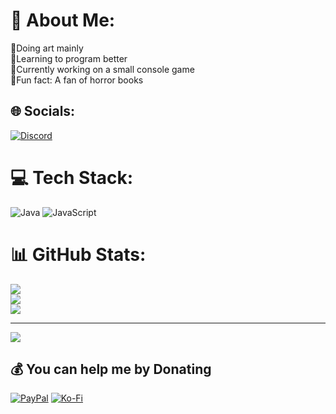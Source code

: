 # 💫 About Me:
📌Doing art mainly<br>💭Learning to program better<br>💢Currently working on a small console game <br>🖤Fun fact: A fan of horror books<br>


## 🌐 Socials:
[![Discord](https://img.shields.io/badge/Discord-%237289DA.svg?logo=discord&logoColor=white)](https://discord.gg/lookingforout#9645) 

# 💻 Tech Stack:
![Java](https://img.shields.io/badge/java-%23ED8B00.svg?style=for-the-badge&logo=java&logoColor=white) ![JavaScript](https://img.shields.io/badge/javascript-%23323330.svg?style=for-the-badge&logo=javascript&logoColor=%23F7DF1E)
# 📊 GitHub Stats:
![](https://github-readme-stats.vercel.app/api?username=lookingforout&theme=dark&hide_border=false&include_all_commits=false&count_private=false)<br/>
![](https://github-readme-streak-stats.herokuapp.com/?user=lookingforout&theme=dark&hide_border=false)<br/>
![](https://github-readme-stats.vercel.app/api/top-langs/?username=lookingforout&theme=dark&hide_border=false&include_all_commits=false&count_private=false&layout=compact)

---
[![](https://visitcount.itsvg.in/api?id=lookingforout&icon=0&color=4)](https://visitcount.itsvg.in)

  ## 💰 You can help me by Donating
  [![PayPal](https://img.shields.io/badge/PayPal-00457C?style=for-the-badge&logo=paypal&logoColor=white)](https://paypal.me/snepr) [![Ko-Fi](https://img.shields.io/badge/Ko--fi-F16061?style=for-the-badge&logo=ko-fi&logoColor=white)](https://ko-fi.com/lookingforout) 

  
<!-- Proudly created with GPRM ( https://gprm.itsvg.in ) -->